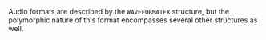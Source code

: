 Audio formats are described by the ``WAVEFORMATEX`` structure, but the polymorphic nature of this format encompasses several other structures as well.